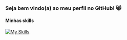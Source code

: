 ### Seja bem vindo(a) ao meu perfil no GitHub! 😸

#### Minhas skills 

[![My Skills](https://skillicons.dev/icons?i=kubernetes,docker,aws,azure,js,figma,git,github,linux,c,python)](https://skillicons.dev)
